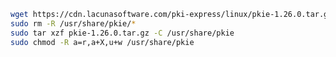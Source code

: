 ﻿```sh
wget https://cdn.lacunasoftware.com/pki-express/linux/pkie-1.26.0.tar.gz
sudo rm -R /usr/share/pkie/*
sudo tar xzf pkie-1.26.0.tar.gz -C /usr/share/pkie
sudo chmod -R a=r,a+X,u+w /usr/share/pkie
```
